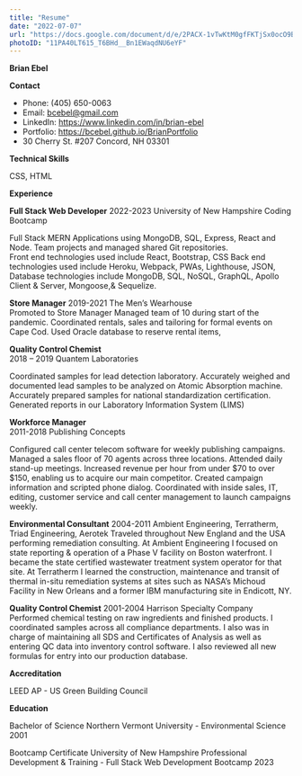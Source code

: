 ```yaml
---
title: "Resume"
date: "2022-07-07"
url: "https://docs.google.com/document/d/e/2PACX-1vTwKtM0gfFKTjSx0ocO9B0DftutUzYqMGWJpYCoVt_rxLTPcSbOVRbsW-kOq7NoDjfu2a1N-599tmyy/pub"
photoID: "11PA40LT615_T6BHd__Bn1EWaqdNU6eYF"
---
```


**Brian Ebel**

**Contact**

- Phone: (405) 650-0063
- Email: bcebel@gmail.com
- LinkedIn: https://www.linkedin.com/in/brian-ebel
- Portfolio: https://bcebel.github.io/BrianPortfolio
- 30 Cherry St. #207 Concord, NH 03301

**Technical Skills**

CSS, HTML

**Experience**

**Full Stack Web Developer**
2022-2023
University of New Hampshire Coding Bootcamp

Full Stack MERN Applications using MongoDB, SQL, Express, React and Node.
Team projects and managed shared Git repositories.  
Front end technologies used include React, Bootstrap, CSS
Back end technologies used include Heroku, Webpack, PWAs, Lighthouse, JSON,
Database technologies include MongoDB, SQL, NoSQL, GraphQL, Apollo Client & Server, Mongoose,& Sequelize.

**Store Manager**
2019-2021
The Men’s Wearhouse   
Promoted to Store Manager
Managed team of 10 during start of the pandemic.
Coordinated rentals, sales and tailoring for formal events on Cape Cod.
Used Oracle database to reserve rental items,

**Quality Control Chemist**   
 2018 – 2019
Quantem Laboratories
  
Coordinated samples for lead detection laboratory. Accurately weighed and documented lead samples to be analyzed on Atomic Absorption machine. Accurately prepared samples for national standardization certification. Generated reports in our Laboratory Information System (LIMS)

**Workforce Manager**   
 2011-2018
Publishing Concepts
  
Configured call center telecom software for weekly publishing campaigns. Managed a sales floor of 70 agents across three locations. Attended daily stand-up meetings. Increased revenue per hour from under $70 to over $150, enabling us to acquire our main competitor. Created campaign information and scripted phone dialog. Coordinated with inside sales, IT, editing, customer service and call center management to launch campaigns weekly.

**Environmental Consultant**
2004-2011
Ambient Engineering, Terratherm, Triad Engineering, Aerotek
Traveled throughout New England and the USA performing remediation consulting. At Ambient Engineering I focused on state reporting & operation of a Phase V facility on Boston waterfront. I became the state certified wastewater treatment system operator for that site. At Terratherm I learned the construction, maintenance and transit of thermal in-situ remediation systems at sites such as NASA’s Michoud Facility in New Orleans and a former IBM manufacturing site in Endicott, NY.

**Quality Control Chemist**
2001-2004
Harrison Specialty Company
Performed chemical testing on raw ingredients and finished products. I coordinated samples across all compliance departments. I also was in charge of maintaining all SDS and Certificates of Analysis as well as entering QC data into inventory control software. I also reviewed all new formulas for entry into our production database.

**Accreditation**

LEED AP - US Green Building Council

**Education**

Bachelor of Science Northern Vermont University - Environmental Science 2001

Bootcamp Certificate University of New Hampshire Professional Development & Training - Full Stack Web Development Bootcamp 2023
